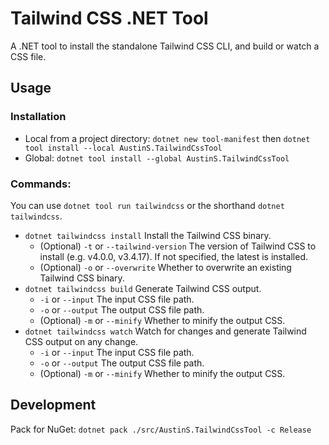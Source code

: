 # Tailwind CSS .NET Tool

A .NET tool to install the standalone Tailwind CSS CLI, and build or watch a CSS file.

## Usage

### Installation
- Local from a project directory: `dotnet new tool-manifest` then `dotnet tool install --local AustinS.TailwindCssTool`
- Global: `dotnet tool install --global AustinS.TailwindCssTool`

### Commands:
You can use `dotnet tool run tailwindcss` or the shorthand `dotnet tailwindcss`.

- `dotnet tailwindcss install` Install the Tailwind CSS binary.
  - (Optional) `-t` or `--tailwind-version` The version of Tailwind CSS to install (e.g. v4.0.0, v3.4.17). If not specified, the latest is installed.
  - (Optional) `-o` or `--overwrite` Whether to overwrite an existing Tailwind CSS binary.
- `dotnet tailwindcss build` Generate Tailwind CSS output.
    - `-i` or `--input` The input CSS file path.
    - `-o` or `--output` The output CSS file path.
    - (Optional) `-m` or `--minify` Whether to minify the output CSS.
- `dotnet tailwindcss watch` Watch for changes and generate Tailwind CSS output on any change.
    - `-i` or `--input` The input CSS file path.
    - `-o` or `--output` The output CSS file path.
    - (Optional) `-m` or `--minify` Whether to minify the output CSS.

## Development

Pack for NuGet: `dotnet pack ./src/AustinS.TailwindCssTool -c Release`
